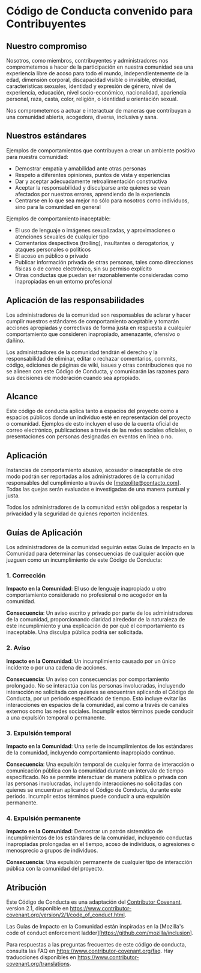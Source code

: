 # Código de Conducta convenido para Contribuyentes

## Nuestro compromiso

Nosotros, como miembros, contribuyentes y administradores nos comprometemos a hacer de la participación en nuestra comunidad sea una experiencia libre de acoso para todo el mundo, independientemente de la edad, dimensión corporal, discapacidad visible o invisible, etnicidad, características sexuales, identidad y expresión de género, nivel de experiencia, educación, nivel socio-económico, nacionalidad, apariencia personal, raza, casta, color, religión, o identidad u orientación sexual.

Nos comprometemos a actuar e interactuar de maneras que contribuyan a una comunidad abierta, acogedora, diversa, inclusiva y sana.


## Nuestros estándares

Ejemplos de comportamientos que contribuyen a crear un ambiente positivo para nuestra comunidad:

* Demostrar empatía y amabilidad ante otras personas
* Respeto a diferentes opiniones, puntos de vista y experiencias
* Dar y aceptar adecuadamente retroalimentación constructiva
* Aceptar la responsabilidad y disculparse ante quienes se vean afectados por nuestros errores, aprendiendo de la experiencia
* Centrarse en lo que sea mejor no sólo para nosotros como individuos, sino para la comunidad en general

Ejemplos de comportamiento inaceptable:

* El uso de lenguaje o imágenes sexualizadas, y aproximaciones o atenciones sexuales de cualquier tipo
* Comentarios despectivos (trolling), insultantes o derogatorios, y ataques personales o políticos
* El acoso en público o privado
* Publicar información privada de otras personas, tales como direcciones físicas o de correo electrónico, sin su permiso explícito
* Otras conductas que puedan ser razonablemente consideradas como inapropiadas en un entorno profesional

## Aplicación de las responsabilidades

Los administradores de la comunidad son responsables de aclarar y hacer cumplir nuestros estándares de comportamiento aceptable y tomarán acciones apropiadas y correctivas de forma justa en respuesta a cualquier comportamiento que consideren inapropiado, amenazante, ofensivo o dañino.

Los administradores de la comunidad tendrán el derecho y la responsabilidad de eliminar, editar o rechazar comentarios, commits, código, ediciones de páginas de wiki, issues y otras contribuciones que no se alineen con este Código de Conducta, y comunicarán las razones para sus decisiones de moderación cuando sea apropiado.

## Alcance

Este código de conducta aplica tanto a espacios del proyecto como a espacios públicos donde un individuo esté en representación del proyecto o comunidad. Ejemplos de esto incluyen el uso de la cuenta oficial de correo electrónico, publicaciones a través de las redes sociales oficiales, o presentaciones con personas designadas en eventos en línea o no.

## Aplicación

Instancias de comportamiento abusivo, acosador o inaceptable de otro modo podrán ser reportadas a los administradores de la comunidad responsables del cumplimiento a través de [meteolite@contacto.com]. Todas las quejas serán evaluadas e investigadas de una manera puntual y justa.

Todos los administradores de la comunidad están obligados a respetar la privacidad y la seguridad de quienes reporten incidentes.

## Guías de Aplicación

Los administradores de la comunidad seguirán estas Guías de Impacto en la Comunidad para determinar las consecuencias de cualquier acción que juzguen como un incumplimiento de este Código de Conducta:

### 1. Corrección

**Impacto en la Comunidad**: El uso de lenguaje inapropiado u otro comportamiento considerado no profesional o no acogedor en la comunidad.

**Consecuencia**: Un aviso escrito y privado por parte de los administradores de la comunidad, proporcionando claridad alrededor de la naturaleza de este incumplimiento y una explicación de por qué el comportamiento es inaceptable. Una disculpa pública podría ser solicitada.


### 2. Aviso

**Impacto en la Comunidad**: Un incumplimiento causado por un único incidente o por una cadena de acciones.

**Consecuencia**: Un aviso con consecuencias por comportamiento prolongado. No se interactúa con las personas involucradas, incluyendo interacción no solicitada con quienes se encuentran aplicando el Código de Conducta, por un periodo especificado de tiempo. Esto incluye evitar las interacciones en espacios de la comunidad, así como a través de canales externos como las redes sociales. Incumplir estos términos puede conducir a una expulsión temporal o permanente.

### 3. Expulsión temporal

**Impacto en la Comunidad**: Una serie de incumplimientos de los estándares de la comunidad, incluyendo comportamiento inapropiado continuo.

**Consecuencia**: Una expulsión temporal de cualquier forma de interacción o comunicación pública con la comunidad durante un intervalo de tiempo especificado. No se permite interactuar de manera pública o privada con las personas involucradas, incluyendo interacciones no solicitadas con quienes se encuentran aplicando el Código de Conducta, durante este periodo. Incumplir estos términos puede conducir a una expulsión permanente.

### 4. Expulsión permanente

**Impacto en la Comunidad**: Demostrar un patrón sistemático de incumplimientos de los estándares de la comunidad, incluyendo conductas inapropiadas prolongadas en el tiempo, acoso de individuos, o agresiones o menosprecio a grupos de individuos.

**Consecuencia**: Una expulsión permanente de cualquier tipo de interacción pública con la comunidad del proyecto.

## Atribución

Este Código de Conducta es una adaptación del [Contributor Covenant][homepage],
version 2.1, disponible en
<https://www.contributor-covenant.org/version/2/1/code_of_conduct.html>.

Las Guías de Impacto en la Comunidad están inspiradas en la
[Mozilla's code of conduct enforcement ladder][https://github.com/mozilla/inclusion].

Para respuestas a las preguntas frecuentes de este código de conducta, consulta las FAQ en
<https://www.contributor-covenant.org/faq>. Hay traducciones disponibles en <https://www.contributor-covenant.org/translations>.

[homepage]: https://www.contributor-covenant.org
